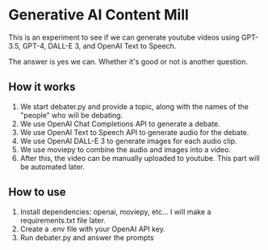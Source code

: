 # Generative AI Content Mill

This is an experiment to see if we can generate youtube videos using GPT-3.5, GPT-4, DALL-E 3, and OpenAI Text to Speech.

The answer is yes we can. Whether it's good or not is another question.

## How it works

1. We start debater.py and provide a topic, along with the names of the "people" who will be debating.
2. We use OpenAI Chat Completions API to generate a debate.
3. We use OpenAI Text to Speech API to generate audio for the debate.
4. We use OpenAI DALL-E 3 to generate images for each audio clip.
5. We use moviepy to combine the audio and images into a video.
6. After this, the video can be manually uploaded to youtube. This part will be automated later.

## How to use

1. Install dependencies: openai, moviepy, etc... I will make a requirements.txt file later.
2. Create a .env file with your OpenAI API key.
3. Run debater.py and answer the prompts
